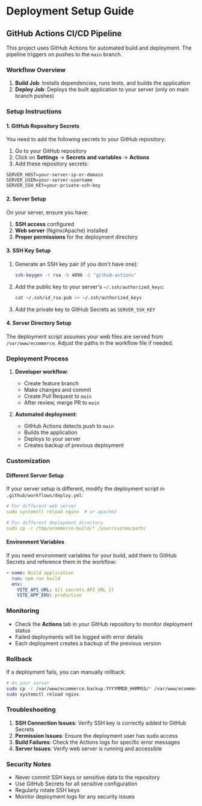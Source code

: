 # Deployment Setup Guide

## GitHub Actions CI/CD Pipeline

This project uses GitHub Actions for automated build and deployment. The pipeline triggers on pushes to the `main` branch.

### Workflow Overview

1. **Build Job**: Installs dependencies, runs tests, and builds the application
2. **Deploy Job**: Deploys the built application to your server (only on main branch pushes)

### Setup Instructions

#### 1. GitHub Repository Secrets

You need to add the following secrets to your GitHub repository:

1. Go to your GitHub repository
2. Click on **Settings** → **Secrets and variables** → **Actions**
3. Add these repository secrets:

```
SERVER_HOST=your-server-ip-or-domain
SERVER_USER=your-server-username
SERVER_SSH_KEY=your-private-ssh-key
```

#### 2. Server Setup

On your server, ensure you have:

1. **SSH access** configured
2. **Web server** (Nginx/Apache) installed
3. **Proper permissions** for the deployment directory

#### 3. SSH Key Setup

1. Generate an SSH key pair (if you don't have one):
   ```bash
   ssh-keygen -t rsa -b 4096 -C "github-actions"
   ```

2. Add the public key to your server's `~/.ssh/authorized_keys`:
   ```bash
   cat ~/.ssh/id_rsa.pub >> ~/.ssh/authorized_keys
   ```

3. Add the private key to GitHub Secrets as `SERVER_SSH_KEY`

#### 4. Server Directory Setup

The deployment script assumes your web files are served from `/var/www/ecommerce`. Adjust the paths in the workflow file if needed.

### Deployment Process

1. **Developer workflow**:
   - Create feature branch
   - Make changes and commit
   - Create Pull Request to `main`
   - After review, merge PR to `main`

2. **Automated deployment**:
   - GitHub Actions detects push to `main`
   - Builds the application
   - Deploys to your server
   - Creates backup of previous deployment

### Customization

#### Different Server Setup

If your server setup is different, modify the deployment script in `.github/workflows/deploy.yml`:

```yaml
# For different web server
sudo systemctl reload nginx  # or apache2

# For different deployment directory
sudo cp -r /tmp/ecommerce-build/* /your/custom/path/
```

#### Environment Variables

If you need environment variables for your build, add them to GitHub Secrets and reference them in the workflow:

```yaml
- name: Build application
  run: npm run build
  env:
    VITE_API_URL: ${{ secrets.API_URL }}
    VITE_APP_ENV: production
```

### Monitoring

- Check the **Actions** tab in your GitHub repository to monitor deployment status
- Failed deployments will be logged with error details
- Each deployment creates a backup of the previous version

### Rollback

If a deployment fails, you can manually rollback:

```bash
# On your server
sudo cp -r /var/www/ecommerce.backup.YYYYMMDD_HHMMSS/* /var/www/ecommerce/
sudo systemctl reload nginx
```

### Troubleshooting

1. **SSH Connection Issues**: Verify SSH key is correctly added to GitHub Secrets
2. **Permission Issues**: Ensure the deployment user has sudo access
3. **Build Failures**: Check the Actions logs for specific error messages
4. **Server Issues**: Verify web server is running and accessible

### Security Notes

- Never commit SSH keys or sensitive data to the repository
- Use GitHub Secrets for all sensitive configuration
- Regularly rotate SSH keys
- Monitor deployment logs for any security issues
